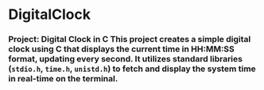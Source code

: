 # DigitalClock
### Project: Digital Clock in C  This project creates a simple digital clock using C that displays the current time in HH:MM:SS format, updating every second. It utilizes standard libraries (`stdio.h`, `time.h`, `unistd.h`) to fetch and display the system time in real-time on the terminal.
